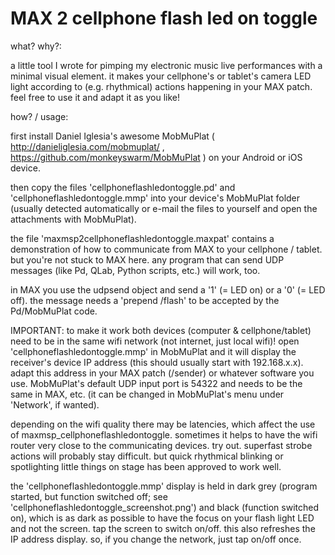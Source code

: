 # MAX 2 cellphone flash led on toggle


what? why?:

a little tool I wrote for pimping my electronic music live performances with a minimal visual element. it makes your cellphone's or tablet's camera LED light according to (e.g. rhythmical) actions happening in your MAX patch. feel free to use it and adapt it as you like!


how? / usage:

first install Daniel Iglesia's awesome MobMuPlat ( http://danieliglesia.com/mobmuplat/ , https://github.com/monkeyswarm/MobMuPlat ) on your Android or iOS device.

then copy the files 'cellphoneflashledontoggle.pd' and 'cellphoneflashledontoggle.mmp' into your device's MobMuPlat folder (usually detected automatically or e-mail the files to yourself and open the attachments with MobMuPlat).

the file 'maxmsp2cellphoneflashledontoggle.maxpat' contains a demonstration of how to communicate from MAX to your cellphone / tablet. but you're not stuck to MAX here. any program that can send UDP messages (like Pd, QLab, Python scripts, etc.) will work, too.

in MAX you use the udpsend object and send a '1' (= LED on) or a '0' (= LED off). the message needs a 'prepend /flash' to be accepted by the Pd/MobMuPlat code.

IMPORTANT: to make it work both devices (computer & cellphone/tablet) need to be in the same wifi network (not internet, just local wifi)! open 'cellphoneflashledontoggle.mmp' in MobMuPlat and it will display the receiver's device IP address (this should usually start with 192.168.x.x). adapt this address in your MAX patch (/sender) or whatever software you use. MobMuPlat's default UDP input port is 54322 and needs to be the same in MAX, etc. (it can be changed in MobMuPlat's menu under 'Network', if wanted).

depending on the wifi quality there may be latencies, which affect the use of maxmsp_cellphoneflashledontoggle. sometimes it helps to have the wifi router very close to the communicating devices. try out. superfast strobe actions will probably stay difficult. but quick rhythmical blinking or spotlighting little things on stage has been approved to work well.

the 'cellphoneflashledontoggle.mmp' display is held in dark grey (program started, but function switched off; see 'cellphoneflashledontoggle_screenshot.png') and black (function switched on), which is as dark as possible to have the focus on your flash light LED and not the screen. tap the screen to switch on/off. this also refreshes the IP address display. so, if you change the network, just tap on/off once.
